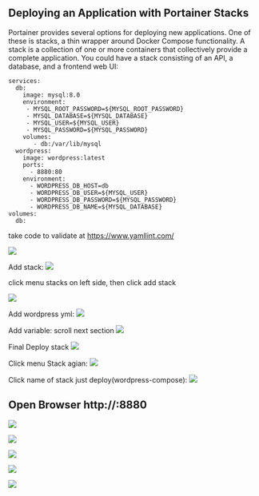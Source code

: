 ## Deploying an Application with Portainer Stacks

Portainer provides several options for deploying new applications. One of these is stacks, a thin wrapper around Docker Compose functionality. A stack is a collection of one or more containers that collectively provide a complete application. You could have a stack consisting of an API, a database, and a frontend web UI:

```
services:
  db:
    image: mysql:8.0
    environment:
     - MYSQL_ROOT_PASSWORD=${MYSQL_ROOT_PASSWORD}
     - MYSQL_DATABASE=${MYSQL_DATABASE}
     - MYSQL_USER=${MYSQL_USER}
     - MYSQL_PASSWORD=${MYSQL_PASSWORD}
    volumes:
       - db:/var/lib/mysql
  wordpress:
    image: wordpress:latest
    ports:
      - 8880:80
    environment:
      - WORDPRESS_DB_HOST=db
      - WORDPRESS_DB_USER=${MYSQL_USER}
      - WORDPRESS_DB_PASSWORD=${MYSQL_PASSWORD}
      - WORDPRESS_DB_NAME=${MYSQL_DATABASE}
volumes:
  db:
```
take code to validate at  https://www.yamllint.com/ 

![](./images/validate-yaml.png)

Add stack:
![](./images/wordpress-add-stack-name.png)

click menu stacks on left side, then click add stack

![](./images/portainer-add-stack.png)

Add wordpress yml:
![](./images/add-wordpress-compose.png)

Add variable:  scroll next section
![](./images/wordpress-variable.png)

Final Deploy stack
![](./images/deploy-stack.png)

Click menu Stack agian:
![](./images/view-stack.png)

Click name of stack just deploy(wordpress-compose):
![](./images/status-stack.png)

## Open Browser  http://<public-ip>:8880
![](./images/install-wordpress.png)

![](./images/install-wordpress2.png)

![](./images/install-wordpress3.png)

![](./images/install-wordpress4.png)

![](./images/wordpress-success.png)